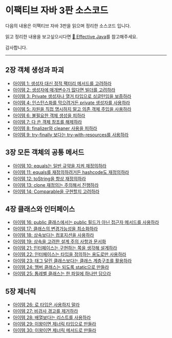 # 이팩티브 자바 3판 소스코드

다음의 내용은 이팩티브 자바 3판을 읽으며 정리한 소스코드 입니다.

읽고 정리한 내용을 보고싶으시다면 [:book: Effective Java](https://github.com/IceChoco/icechoco.github.io/tree/master/_posts/Java/EffectiveJava)를 참고해주세요.

감사합니다.

---

## 2장 객체 생성과 파괴
* [아이템 1: 생성자 대신 정적 팩터리 메서드를 고려하라](/src/main/java/chapter2/item01)
* [아이템 2: 생성자에 매개변수가 많다면 빌더를 고려하라](/src/main/java/chapter2/item02)
* [아이템 3: Private 생성자나 열거 타입으로 싱글턴임을 보증하라](/src/main/java/chapter2/item03)
* [아이템 4: 인스턴스화를 막으려거든 private 생성자를 사용하라](/src/main/java/chapter2/item04)
* [아이템 5: 자원을 직접 명시하지 말고 의존 객체 주입을 사용하라](/src/main/java/chapter2/item05)
* [아이템 6: 불필요한 객체 생성을 피하라](/src/main/java/chapter2/item06)
* [아이템 7: 다 쓴 객체 참조를 해제하라](/src/main/java/chapter2/item07)
* [아이템 8: finalizer와 cleaner 사용을 피하라](/src/main/java/chapter2/item08)
* [아이템 9: try-finally 보다는 try-with-resources를 사용하라](/src/main/java/chapter2/item09)

## 3장 모든 객체의 공통 메서드
* [아이템 10: equals는 일반 규약을 지켜 재정의하라](/src/main/java/chapter3/item10)
* [아이템 11: equals를 재정의하려거든 hashcode도 재정의하라](/src/main/java/chapter3/item11)
* [아이템 12: toString을 항상 재정의하라](/src/main/java/chapter3/item12)
* [아이템 13: clone 재정의는 주의해서 진행하라](/src/main/java/chapter3/item13)
* [아이템 14: Comparable을 구현할지 고려하라](/src/main/java/chapter3/item14)

## 4장 클래스와 인터페이스
* [아이템 16: public 클래스에서는 public 필드가 아닌 접근자 메서드를 사용하라](/src/main/java/chapter4/item16)
* [아이템 17: 클래스의 변경가능성을 최소화하라](/src/main/java/chapter4/item17)
* [아이템 18: 상속보다는 컴포지션을 사용하라](/src/main/java/chapter4/item18)
* [아이템 19: 상속을 고려한 설계 주의 사항과 문서화](/src/main/java/chapter4/item19)
* [아이템 21: 인터페이스는 구현하는 쪽을 생각해 설계하라](/src/main/java/chapter4/item21)
* [아이템 22: 인터페이스는 타입을 정의하는 용도로만 사용하라](/src/main/java/chapter4/item22)
* [아이템 23: 태그 달린 클래스보다는 클래스 계층구조를 활용하라](/src/main/java/chapter4/item23)
* [아이템 24: 멤버 클래스는 되도록 static으로 만들라](/src/main/java/chapter4/item24)
* [아이템 25: 톱레벨 클래스는 한 파일에 하나만 담으라](/src/main/java/chapter4/item25)

## 5장 제너릭
* [아이템 26: 로 타입은 사용하지 말라](/src/main/java//chapter5/item26)
* [아이템 27: 비검사 경고를 제거하라](/src/main/java//chapter5/item27)
* [아이템 28: 배열보다는 리스트를 사용하라](/src/main/java//chapter5/item28)
* [아이템 29: 이왕이면 제너릭 타입으로 만들라](/src/main/java//chapter5/item29)
* [아이템 30: 이왕이면 제너릭 메서드로 만들라](/src/main/java//chapter5/item30)

